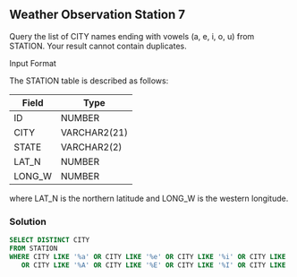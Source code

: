 ## Weather Observation Station 7

Query the list of CITY names ending with vowels (a, e, i, o, u) from STATION. Your result cannot contain duplicates.

Input Format

The STATION table is described as follows:

<table><thead>
<tr>
<th>Field</th>
<th>Type</th>
</tr></thead>
<tbody>
<tr>
<td>ID</td>
<td>NUMBER</td>
</tr>
<tr>
<td>CITY</td>
<td>VARCHAR2(21)</td>
</tr>
<tr>
<td>STATE</td>
<td>VARCHAR2(2)</td>
</tr>
<tr>
<td>LAT_N</td>
<td>NUMBER</td>
</tr>
<tr>
<td>LONG_W</td>
<td>NUMBER</td>
</tr>
</tbody>
</table>

where LAT_N is the northern latitude and LONG_W is the western longitude.

### Solution

```sql
SELECT DISTINCT CITY
FROM STATION
WHERE CITY LIKE '%a' OR CITY LIKE '%e' OR CITY LIKE '%i' OR CITY LIKE '%o' OR CITY LIKE '%u'
   OR CITY LIKE '%A' OR CITY LIKE '%E' OR CITY LIKE '%I' OR CITY LIKE '%O' OR CITY LIKE '%U';
```